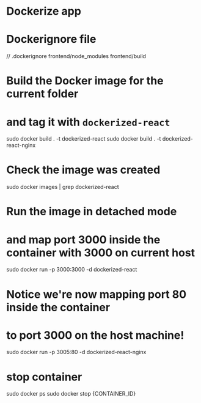 # Dockerize app

# Dockerignore file
// .dockerignore
frontend/node_modules
frontend/build

# Build the Docker image for the current folder 
# and tag it with `dockerized-react`
sudo docker build . -t dockerized-react
sudo docker build . -t dockerized-react-nginx

# Check the image was created
sudo docker images | grep dockerized-react

# Run the image in detached mode 
# and map port 3000 inside the container with 3000 on current host
sudo docker run -p 3000:3000 -d dockerized-react

# Notice we're now mapping port 80 inside the container 
# to port 3000 on the host machine!
sudo docker run -p 3005:80 -d dockerized-react-nginx

# stop container
sudo docker ps
sudo docker stop {CONTAINER_ID}